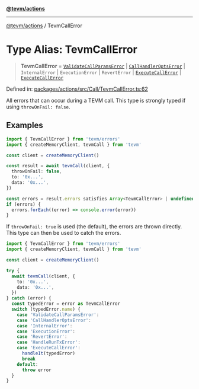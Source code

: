 [**@tevm/actions**](../README.md)

***

[@tevm/actions](../globals.md) / TevmCallError

# Type Alias: TevmCallError

> **TevmCallError** = [`ValidateCallParamsError`](ValidateCallParamsError.md) \| [`CallHandlerOptsError`](CallHandlerOptsError.md) \| `InternalError` \| `ExecutionError` \| `RevertError` \| [`ExecuteCallError`](ExecuteCallError.md) \| [`ExecuteCallError`](ExecuteCallError.md)

Defined in: [packages/actions/src/Call/TevmCallError.ts:62](https://github.com/evmts/tevm-monorepo/blob/main/packages/actions/src/Call/TevmCallError.ts#L62)

All errors that can occur during a TEVM call.
This type is strongly typed if using `throwOnFail: false`.

## Examples

```typescript
import { TevmCallError } from 'tevm/errors'
import { createMemoryClient, tevmCall } from 'tevm'

const client = createMemoryClient()

const result = await tevmCall(client, {
  throwOnFail: false,
  to: '0x...',
  data: '0x...',
})

const errors = result.errors satisfies Array<TevmCallError> | undefined
if (errors) {
  errors.forEach((error) => console.error(error))
}
```

If `throwOnFail: true` is used (the default), the errors are thrown directly. This type can then be used to catch the errors.

```typescript
import { TevmCallError } from 'tevm/errors'
import { createMemoryClient, tevmCall } from 'tevm'

const client = createMemoryClient()

try {
  await tevmCall(client, {
    to: '0x...',
    data: '0x...',
  })
} catch (error) {
  const typedError = error as TevmCallError
  switch (typedError.name) {
    case 'ValidateCallParamsError':
    case 'CallHandlerOptsError':
    case 'InternalError':
    case 'ExecutionError':
    case 'RevertError':
    case 'HandleRunTxError':
    case 'ExecuteCallError':
      handleIt(typedError)
      break
    default:
      throw error
  }
}
```
